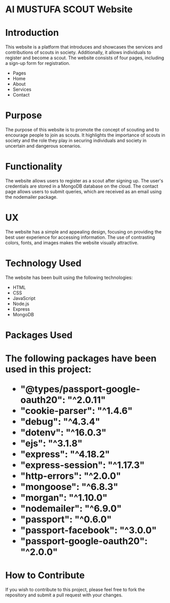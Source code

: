 <h1> Al MUSTUFA SCOUT Website </h1>
<h1> Introduction </h1>

<p>This website is a platform that introduces and showcases the services and contributions of scouts in society. Additionally, it allows individuals to register and become a scout. The website consists of four pages, including a sign-up form for registration. </p>
<ul> 
<li> Pages </li> 
<li> Home </li>
<li> About </li>
<li> Services </li>
<li> Contact </li>
</ul>

<h1> Purpose </h1>
The purpose of this website is to promote the concept of scouting and to encourage people to join as scouts. It highlights the importance of scouts in society and the role they play in securing individuals and society in uncertain and dangerous scenarios.

<h1> Functionality </h1>
The website allows users to register as a scout after signing up. The user's credentials are stored in a MongoDB database on the cloud. The contact page allows users to submit queries, which are received as an email using the nodemailer package.

<h1>UX</h1>
The website has a simple and appealing design, focusing on providing the best user experience for accessing information. The use of contrasting colors, fonts, and images makes the website visually attractive.

<h1>Technology Used</h1>
The website has been built using the following technologies:

<ul> 
<li> HTML </li> 
<li> CSS </li>
<li>JavaScript </li>
<li> Node.js </li>
<li> Express </li>
<li> MongoDB </li>
</ul>


<h1>Packages Used<h1>
The following packages have been used in this project:
<ul>

<li>"@types/passport-google-oauth20": "^2.0.11"
<li>"cookie-parser": "^1.4.6" </li>
<li>"debug": "^4.3.4" </li>
<li>"dotenv": "^16.0.3" </li>
<li>"ejs": "^3.1.8" </li>
<li>"express": "^4.18.2" </li>
<li>"express-session": "^1.17.3" </li>
<li>"http-errors": "^2.0.0" </li>
<li>"mongoose": "^6.8.3" </li>
<li>"morgan": "^1.10.0" </li>
<li>"nodemailer": "^6.9.0" </li>
<li>"passport": "^0.6.0" </li>
<li>"passport-facebook": "^3.0.0" </li>
<li>"passport-google-oauth20": "^2.0.0" </li>
</ul>
<h1>How to Contribute </h1>
If you wish to contribute to this project, please feel free to fork the repository and submit a pull request with your changes.
